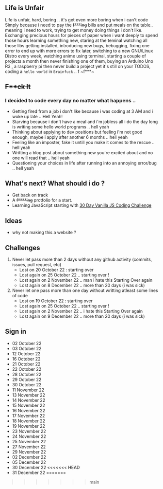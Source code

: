 
## Life is Unfair
Life is unfair, hard, boring .. it's get even more boring when i can't code
Simply because i need to pay the ~~f***ing~~ bills and put meals on the table.. meaning i need to work, trying to get money doing things i don't like. Exchanging precious hours for pieces of paper when i want deeply to spend those hours learning something new, staring at the teminal watching all those libs getting installed, introducing new bugs, bebugging, fixing one error to end up with more errors to fix later, switching to a new GNU/Linux Distro every week, watching anime using terminal, starting a couple of projects a month then never finishing one of them, buying an Arduino Uno R3 , a raspberry pi then never build a project yet it's still on your TODOS, coding a ```hello world``` in ```Brainfuck``` .. f ~f***~
## ~~F**ck It~~
### I decided to code every day no matter what happens .. 
- Getting fired from a job i don't like because i was coding at 3 AM and i woke up late .. Hell Yeah!
- Starving because i don't have a meal and i'm jobless all i do the day long is writing some hello world programs .. hell yeah 
- Thinking about applying to dev positions but feeling i'm not good enough, maybe i apply after another 6 months .. hell yeah 
- Feeling like an imposter, fake it untill you make it comes to the rescue .. hell yeah 
- Writting a blog post about something new you're excited about and no one will read that .. hell yeah
- Questioning your choices in life after running into an annoying error/bug .. hell yeah



## What's next? What should i do ? 
- Get back on track 
- A ~~f****ing~~ protfolio for a start.
- Learning JavaScript starting with [30 Day Vanilla JS Coding Challenge ](https://javascript30.com/)
     


## Ideas 
- why not making this a website ? 

## Challenges
1.  Never let pass more than 2 days without any github activity (commits, issues, pull request, etc)
    - Lost on 20 October 22 : starting over
    - Lost again on 25 October 22 .. starting over ! 
    - Lost again on 2 November 22 .. man i hate this Starting Over again 
    - Lost again on 8 December 22 .. more than 20 days (i was sick)
2.  Never let one pass more than one day without writting atleast some lines of code
     - Lost on 19 October 22 : starting over
     - Lost again on 25 October 22 .. starting over ! 
     - Lost again on 2 November 22 .. i hate this Starting Over again
     - Lost again on 9 December 22 .. more than 20 days (i was sick)



## Sign in 
- 02 October 22 
- 03 October 22 
- 12 October 22 
- 16 October 22
- 21 October 22 
- 22 October 22
- 28 October 22 
- 29 October 22
- 30 October 22 
- 11 November 22 
- 13 November 22
- 14 November 22
- 15 November 22
- 16 November 22
- 17 November 22
- 18 November 22
- 19 November 22
- 23 November 22
- 24 November 22
- 25 November 22
- 27 November 22
- 29 November 22
- 02 December 22
- 05 December 22
- 30 December 22 
<<<<<<< HEAD
- 31 December 22
=======
>>>>>>> main
